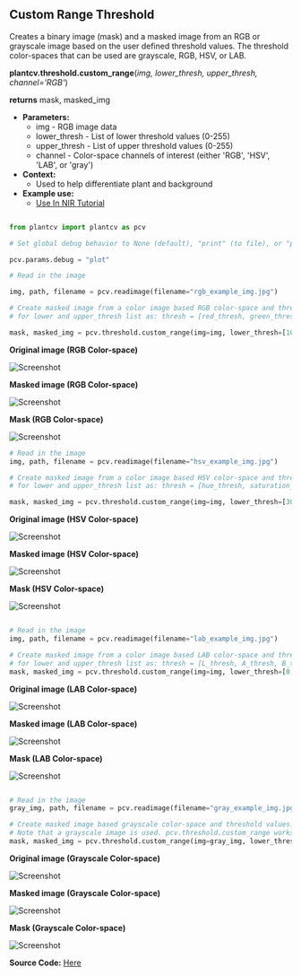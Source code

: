 ## Custom Range Threshold

Creates a binary image (mask) and a masked image from an RGB or grayscale image based on the user defined threshold values. 
The threshold color-spaces that can be used are grayscale, RGB, HSV, or LAB.

**plantcv.threshold.custom_range**(*img, lower_thresh, upper_thresh, channel='RGB'*)

**returns** mask, masked_img

- **Parameters:**
    - img - RGB image data
    - lower_thresh - List of lower threshold values (0-255)
    - upper_thresh - List of upper threshold values (0-255)
    - channel - Color-space channels of interest (either 'RGB', 'HSV', 'LAB', or 'gray')
- **Context:**
    - Used to help differentiate plant and background
- **Example use:**
    - [Use In NIR Tutorial](tutorials/nir_tutorial.md)

```python

from plantcv import plantcv as pcv

# Set global debug behavior to None (default), "print" (to file), or "plot" (Jupyter Notebooks or X11)

pcv.params.debug = "plot"

# Read in the image

img, path, filename = pcv.readimage(filename="rgb_example_img.jpg")

# Create masked image from a color image based RGB color-space and threshold values. 
# for lower and upper_thresh list as: thresh = [red_thresh, green_thresh, blue_thresh]

mask, masked_img = pcv.threshold.custom_range(img=img, lower_thresh=[10,10,10], upper_thresh=[100,255,100], channel='RGB')
```
**Original image (RGB Color-space)**

![Screenshot](img/documentation_images/custom_range_threshold/rgb_original.jpg)

**Masked image (RGB Color-space)**

![Screenshot](img/documentation_images/custom_range_threshold/rgb_masked.jpg)

**Mask (RGB Color-space)**

![Screenshot](img/documentation_images/custom_range_threshold/rgb_mask.jpg)

```python
# Read in the image
img, path, filename = pcv.readimage(filename="hsv_example_img.jpg")

# Create masked image from a color image based HSV color-space and threshold values. 
# for lower and upper_thresh list as: thresh = [hue_thresh, saturation_thresh, value_thresh]

mask, masked_img = pcv.threshold.custom_range(img=img, lower_thresh=[30,65,20], upper_thresh=[70,255,220], channel='HSV')

```

**Original image (HSV Color-space)**

![Screenshot](img/documentation_images/custom_range_threshold/hsv_original.jpg)

**Masked image (HSV Color-space)**

![Screenshot](img/documentation_images/custom_range_threshold/hsv_masked.jpg)

**Mask (HSV Color-space)**

![Screenshot](img/documentation_images/custom_range_threshold/hsv_mask.jpg)

```python

# Read in the image
img, path, filename = pcv.readimage(filename="lab_example_img.jpg")

# Create masked image from a color image based LAB color-space and threshold values.
# for lower and upper_thresh list as: thresh = [L_thresh, A_thresh, B_thresh]
mask, masked_img = pcv.threshold.custom_range(img=img, lower_thresh=[0,0,158], upper_thresh=[255,255,255], channel='LAB')

```

**Original image (LAB Color-space)**

![Screenshot](img/documentation_images/custom_range_threshold/lab_original.jpg)

**Masked image (LAB Color-space)**

![Screenshot](img/documentation_images/custom_range_threshold/lab_masked.jpg)

**Mask (LAB Color-space)**

![Screenshot](img/documentation_images/custom_range_threshold/lab_mask.jpg)


```python

# Read in the image
gray_img, path, filename = pcv.readimage(filename="gray_example_img.jpg")

# Create masked image based grayscale color-space and threshold values. 
# Note that a grayscale image is used. pcv.threshold.custom_range works with both RGB and gray input images. 
mask, masked_img = pcv.threshold.custom_range(img=gray_img, lower_thresh=[39], upper_thresh=[100], channel='gray')

```

**Original image (Grayscale Color-space)**

![Screenshot](img/documentation_images/custom_range_threshold/gray_original.jpg)

**Masked image (Grayscale Color-space)**

![Screenshot](img/documentation_images/custom_range_threshold/gray_masked.jpg)

**Mask (Grayscale Color-space)**

![Screenshot](img/documentation_images/custom_range_threshold/gray_mask.jpg)

**Source Code:** [Here](https://github.com/danforthcenter/plantcv/blob/main/plantcv/plantcv/threshold/threshold_methods.py)
